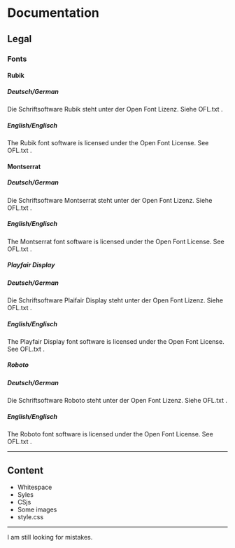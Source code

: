 # Documentation
## Legal
### Fonts
#### Rubik
##### Deutsch/German
Die Schriftsoftware Rubik steht unter der Open Font Lizenz. Siehe OFL.txt .

##### English/Englisch
The Rubik font software is licensed under the Open Font License. See OFL.txt .

#### Montserrat
##### Deutsch/German
Die Schriftsoftware Montserrat steht unter der Open Font Lizenz. Siehe OFL.txt .

##### English/Englisch
The Montserrat font software is licensed under the Open Font License. See OFL.txt .

##### Playfair Display
##### Deutsch/German
Die Schriftsoftware Plaifair Display steht unter der Open Font Lizenz. Siehe OFL.txt .

##### English/Englisch
The Playfair Display font software is licensed under the Open Font License. See OFL.txt .

##### Roboto
##### Deutsch/German
Die Schriftsoftware Roboto steht unter der Open Font Lizenz. Siehe OFL.txt .

##### English/Englisch
The Roboto font software is licensed under the Open Font License. See OFL.txt .

---
## Content
* Whitespace
* Syles
* CSjs
* Some images
* style.css

---
I am still looking for mistakes.

